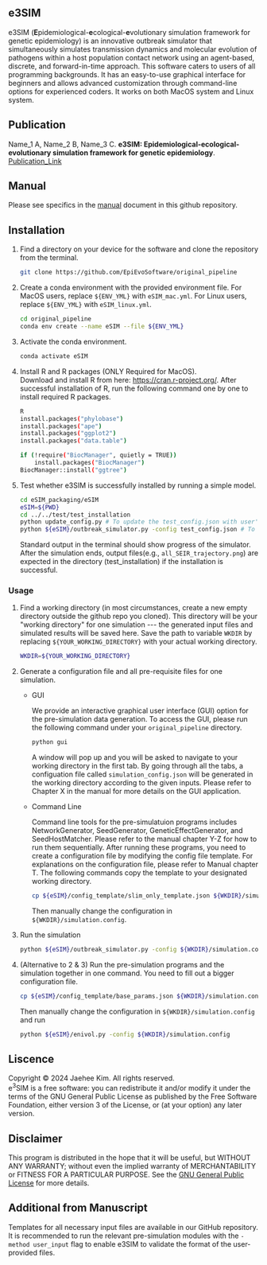 ## $\textbf{e3SIM}$

$\text{e3SIM}$ (**E**pidemiological-**e**cological-**e**volutionary simulation framework for genetic epidemiology) is an innovative outbreak simulator that simultaneously simulates transmission dynamics and molecular evolution of pathogens within a host population contact network using an agent-based, discrete, and forward-in-time approach. This software caters to users of all programming backgrounds. It has an easy-to-use graphical interface for beginners and allows advanced customization through command-line options for experienced coders. It works on both MacOS system and Linux system.

## Publication
Name_1 A, Name_2 B, Name_3 C. **$\textbf{e3SIM}$: Epidemiological-ecological-evolutionary simulation framework for genetic epidemiology**. [Publication_Link](liyugiub)

## Manual
Please see specifics in the [manual](uygukygb) document in this github repository.

## Installation

  1. Find a directory on your device for the software and clone the repository from the terminal.
      ```sh
      git clone https://github.com/EpiEvoSoftware/original_pipeline
      ```
  
  2. Create a conda environment with the provided environment file. For MacOS users, replace `${ENV_YML}` with `eSIM_mac.yml`. For Linux users, replace `${ENV_YML}` with `eSIM_linux.yml`.
      ```sh
      cd original_pipeline
      conda env create --name eSIM --file ${ENV_YML}
      ```
      <!-- If environment creation fails or you encounter errors about importing packages in testing (step 4), do `conda deactivate` to deactivate the environment and delete it by `conda remove --name enivol --all`, then repeat this step by using the no-builds options of the yml file (`mac_env_wo_builds.yml` for MacOS or `linux_env_wo_builds.yml` for Linux). -->
  
  3. Activate the conda environment.
      ```sh
      conda activate eSIM
      ```
  
  4. Install R and R packages (ONLY Required for MacOS). \
      Download and install R from here: https://cran.r-project.org/. After successful installation of R, run the following command one by one to install required R packages.
        ```sh
        R
        install.packages("phylobase")
        install.packages("ape")
        install.packages("ggplot2")
        install.packages("data.table")

        if (!require("BiocManager", quietly = TRUE))
            install.packages("BiocManager")
        BiocManager::install("ggtree")
        ```

  5. Test whether $\text{e3SIM}$ is successfully installed by running a simple model.
      ```sh
      cd eSIM_packaging/eSIM
      eSIM=${PWD}
      cd ../../test/test_installation
      python update_config.py # To update the test_config.json with user's directory
      python ${eSIM}/outbreak_simulator.py -config test_config.json # To run the simulation
      ```
      Standard output in the terminal should show progress of the simulator. After the simulation ends, output files(e.g., `all_SEIR_trajectory.png`) are expected in the directory (test_installation) if the installation is successful.


### Usage

1. Find a working directory (in most circumstances, create a new empty directory outside the github repo you cloned). This directory will be your "working directory" for one simulation --- the generated input files and simulated results will be saved here. Save the path to variable `WKDIR` by replacing `${YOUR_WORKING_DIRECTORY}` with your actual working directory.
    ```sh
    WKDIR=${YOUR_WORKING_DIRECTORY}
    ```

2. Generate a configuration file and all pre-requisite files for one simulation.
    * GUI
    
        We provide an interactive graphical user interface (GUI) option for the pre-simulation data generation. To access the GUI, please run the following command under your `original_pipeline` directory.
        ```sh
        python gui
        ```
        A window will pop up and you will be asked to navigate to your working directory in the first tab. By going through all the tabs, a configuation file called `simulation_config.json` will be generated in the working directory according to the given inputs. Please refer to Chapter X in the manual for more details on the GUI application.

    * Command Line
    
        Command line tools for the pre-simulatuion programs includes NetworkGenerator, SeedGenerator, GeneticEffectGenerator, and SeedHostMatcher. Please refer to the manual chapter Y-Z for how to run them sequentially. After running these programs, you need to create a configuration file by modifying the config file template. For explanations on the configuration file, please refer to Manual chapter T. The following commands copy the template to your designated working directory.
        ```sh
        cp ${eSIM}/config_template/slim_only_template.json ${WKDIR}/simulation.config
        ```
        Then manually change the configuration in `${WKDIR}/simulation.config`.

3. Run the simulation
    ```sh
    python ${eSIM}/outbreak_simulator.py -config ${WKDIR}/simulation.config
    ```

4. (Alternative to 2 & 3) Run the pre-simulation programs and the simulation together in one command. You need to fill out a bigger configuration file.
    ```sh
    cp ${eSIM}/config_template/base_params.json ${WKDIR}/simulation.config
    ```
    Then manually change the configuration in `${WKDIR}/simulation.config` and run
    ```sh
    python ${eSIM}/enivol.py -config ${WKDIR}/simulation.config
    ```

## Liscence

Copyright &copy; 2024 Jaehee Kim. All rights reserved.\
$\text{e}^{3}\text{SIM}$ is a free software: you can redistribute it and/or modify
it under the terms of the GNU General Public License as published by
the Free Software Foundation, either version 3 of the License, or
(at your option) any later version.

## Disclaimer
This program is distributed in the hope that it will be useful,
but WITHOUT ANY WARRANTY; without even the implied warranty of
MERCHANTABILITY or FITNESS FOR A PARTICULAR PURPOSE.  See the
[GNU General Public License](\url{http://www.gnu.org/licenses/}) for more details.
<!-- ================================

Run ```conda env update --name myenvname --file environment.yml --prune`` to be updated w/ dependencies for backend
or
Run ```conda env create -f environment.yml``` to initialize conda env

https://akrabat.com/creating-virtual-environments-with-pyenv/
https://stackoverflow.com/questions/42352841/how-to-update-an-existing-conda-environment-with-a-yml-file


deployment: https://github.com/TomSchimansky/CustomTkinter/issues/2322


distributing for macos:
pip install pyinstaller
pyinstaller --onefile --windowed --icon=__icon__.ico __script__.py

https://www.pythonguis.com/tutorials/packaging-tkinter-applications-windows-pyinstaller/ -->

## Additional from Manuscript
Templates for all necessary input files are available in our GitHub repository. It is recommended to run the relevant pre-simulation modules with the $\texttt{-method user_input}$ flag to enable $\text{e3SIM}$ to validate the format of the user-provided files. 
